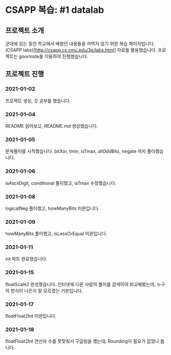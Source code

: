 # CSAPP 복습: #1 datalab

## 프로젝트 소개
군대에 있는 동안 학교에서 배웠던 내용들을 까먹지 않기 위한 복습 페이지입니다.
(CSAPP labs)[http://csapp.cs.cmu.edu/3e/labs.html] 자료를 활용했습니다.
프로젝트는 goormide를 이용하여 진행했습니다.

## 프로젝트 진행
### 2021-01-02
프로젝트 생성, 깃 공부를 했습니다.
### 2021-01-04
README 읽어보고, README.md 생성했습니다.
### 2021-01-05
문제풀이를 시작했습니다.
bitXor, tmin, isTmax, allOddBits, negate 까지 풀이했습니다.
### 2021-01-06
isAsciiDigit, conditional 풀이했고, isTmax 수정했습니다.
### 2021-01-08
logicalNeg 풀이했고, howManyBits 미완입니다.
### 2021-01-09
howManyBits 풀이했고, isLessOrEqual 미완입니다.
### 2021-01-11
int 파트 완료했습니다.
### 2021-01-15
floatScale2 완성했습니다. 인터넷에 다른 사람의 풀이를 검색하여 비교해봤는데,
누구의 방식이 나은지 잘 모르겠는 기분입니다.
### 2021-01-17
floatFloat2Int 미완입니다.
### 2021-01-18
floatFloat2Int 연산자 수를 못맞춰서 구글링을 했는데, Rounding이 필요가 없었나 봅니다.
